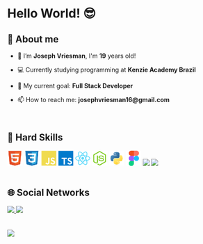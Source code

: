 <h1> Hello World! 😎

<!-- <img align="right" width="10%" src="https://github.com/MaikolSantos/image/blob/main/standard.gif?raw=true"> </h1> -->

<br>

<h2> 📑 About me </h2>

* <p> 🤘 I’m <strong>Joseph Vriesman</strong>, I'm <strong>19</strong> years old!</p>
* <p> 💻 Currently studying programming at <strong>Kenzie Academy Brazil</strong></p>
* <p> 🎯 My current goal: <strong>Full Stack Developer</strong></p>
* <p> 📫 How to reach me: <strong>josephvriesman16@gmail.com</strong></p>

<br>

<h2> 💪 Hard Skills  </h2>

<div style="display: inline_block">
   <img width="35" src="https://raw.githubusercontent.com/devicons/devicon/master/icons/html5/html5-original.svg">
   <img width="35" src="https://raw.githubusercontent.com/devicons/devicon/master/icons/css3/css3-original.svg">
   <img width="35" src="https://raw.githubusercontent.com/devicons/devicon/master/icons/javascript/javascript-plain.svg">
   <img width="35" src="https://raw.githubusercontent.com/devicons/devicon/master/icons/typescript/typescript-plain.svg">
   <img width="35" src="https://raw.githubusercontent.com/devicons/devicon/master/icons/react/react-original.svg">
   <img width="35" src="https://raw.githubusercontent.com/devicons/devicon/master/icons/nodejs/nodejs-original.svg">
   <img width="35" src="https://raw.githubusercontent.com/devicons/devicon/master/icons/python/python-original.svg">
  <img width="35" src="https://raw.githubusercontent.com/devicons/devicon/master/icons/figma/figma-original.svg">
  <img width="35" src="https://cdn.jsdelivr.net/gh/devicons/devicon/icons/postgresql/postgresql-original.svg" />
  <img width="35" src="https://cdn.jsdelivr.net/gh/devicons/devicon/icons/django/django-plain.svg" />
</div>

<br>

<h2> 🌐 Social Networks </h2>

<a href="https://www.linkedin.com/in/joseph-cardoso-vriesman-711103246/" target="_blank">
 <img src="https://img.shields.io/badge/-LinkedIn-%230077B5?style=for-the-badge&logo=linkedin&logoColor=white">
</a>
<!-- <a href="https://instagram.com/maikol.sants/" target="_blank">
 <img src="https://img.shields.io/badge/-Instagram-%23E4405F?style=for-the-badge&logo=instagram&logoColor=white">
</a> -->
<!--   <a href="https://www.facebook.com/sants.maikol/" target="_blank">
 <img src="https://img.shields.io/badge/-Facebook-%230077B5?style=for-the-badge&logo=facebook&logoColor=white">
</a> -->
<a href = "mailto:josephvriesman16@gmail.com">
 <img src="https://img.shields.io/badge/-Gmail-%23333?style=for-the-badge&logo=gmail&logoColor=white">
</a>

<br>
<br>
<br>
<img align="center" width="40%" src="https://github-readme-stats-sigma-five.vercel.app/api/top-langs/?username=Joseph18CV&layout=compact&langs_count=7&theme=github_dark"/>
<br>
<br>
<br>
